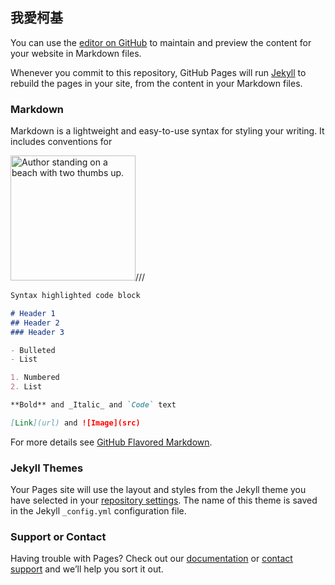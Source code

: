 ##       我愛柯基
<style>
  .smaller-image {
    width: 200px;
  }
</style>


You can use the [editor on GitHub](blob:https://www.youtube.com/19fd17ab-4872-489d-be18-078d2a9b3606) to maintain and preview the content for your website in Markdown files.

Whenever you commit to this repository, GitHub Pages will run [Jekyll](https://jekyllrb.com/) to rebuild the pages in your site, from the content in your Markdown files.

### Markdown

Markdown is a lightweight and easy-to-use syntax for styling your writing. It includes conventions for

<img class="smaller-image" src="https://pic3.zhimg.com/v2-4d4e4fe096e076d527274084c664c592_1200x500.jpg" alt="Author standing on a beach with two thumbs up.">///



```markdown
Syntax highlighted code block

# Header 1
## Header 2
### Header 3

- Bulleted
- List

1. Numbered
2. List

**Bold** and _Italic_ and `Code` text

[Link](url) and ![Image](src)
```

For more details see [GitHub Flavored Markdown](https://guides.github.com/features/mastering-markdown/).

### Jekyll Themes

Your Pages site will use the layout and styles from the Jekyll theme you have selected in your [repository settings](https://github.com/jim99224/Web/settings). The name of this theme is saved in the Jekyll `_config.yml` configuration file.

### Support or Contact

Having trouble with Pages? Check out our [documentation](https://help.github.com/categories/github-pages-basics/) or [contact support](https://github.com/contact) and we’ll help you sort it out.
